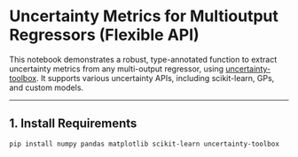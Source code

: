 # Uncertainty Metrics for Multioutput Regressors (Flexible API) #

This notebook demonstrates a robust, type-annotated function to extract uncertainty metrics from any multi-output regressor, using [uncertainty-toolbox](https://uncertainty-toolbox.readthedocs.io/en/latest/). It supports various uncertainty APIs, including scikit-learn, GPs, and custom models.

---

## 1. Install Requirements ##

```sh
pip install numpy pandas matplotlib scikit-learn uncertainty-toolbox
```